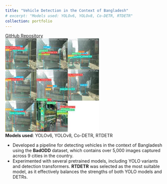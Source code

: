 ```yaml
---
title: "Vehicle Detection in the Context of Bangladesh"
# excerpt: "Models used: YOLOv6, YOLOv8, Co-DETR, RTDETR"
collection: portfolio
---
```

[GitHub Repository](https://github.com/asifhaider/Vehicle-Object-Detection-ML-Project)  
![Vehicle Detection](/images/vehicle_detection.jpg)  
**Models used**: YOLOv6, YOLOv8, Co-DETR, RTDETR  
- Developed a pipeline for detecting vehicles in the context of Bangladesh using the **BadODD** dataset, which contains over 5,000 images captured across 9 cities in the country.
- Experimented with several pretrained models, including YOLO variants and detection transformers. **RTDETR** was selected as the most suitable model, as it effectively balances the strengths of both YOLO models and DETRs.

